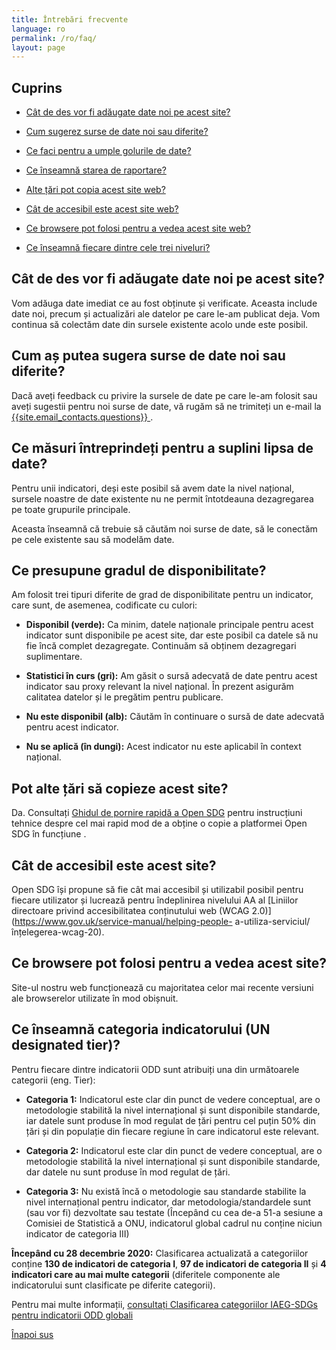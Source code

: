 ```yaml
---
title: Întrebări frecvente
language: ro
permalink: /ro/faq/
layout: page
---
```


## Cuprins
- [Cât de des vor fi adăugate date noi pe acest site?](#how-often-will-new-data-be-added-to-this-site)

- [Cum sugerez surse de date noi sau diferite?](#how-do-i-suggest-new-or-different-data-sources)

- [Ce faci pentru a umple golurile de date?](#what-are-you-doing-to-fill-data-gaps)

- [Ce înseamnă starea de raportare?](#what-does-the-reporting-status-mean)

- [Alte țări pot copia acest site web?](#can-other-countries-copy-this-website)

- [Cât de accesibil este acest site web?](#how-accessible-is-this-website)

- [Ce browsere pot folosi pentru a vedea acest site web?](#what-browsers-can-i-use-to-view-this-website)

- [Ce înseamnă fiecare dintre cele trei niveluri?](#ce-înseamnă-fiecare-din-trei-niveluri)

## Cât de des vor fi adăugate date noi pe acest site?
Vom adăuga date imediat ce au fost obținute și verificate. Aceasta include date noi, precum și actualizări ale datelor pe care le-am publicat deja. Vom continua să colectăm date din sursele existente acolo unde este posibil.

## Cum aș putea sugera surse de date noi sau diferite?
Dacă aveți feedback cu privire la sursele de date pe care le-am folosit sau aveți sugestii pentru noi surse de date, vă rugăm să ne trimiteți un e-mail la <a href="mailto:{{site.email_contacts.questions}}">{{site.email_contacts.questions}} </a>.

## Ce măsuri întreprindeți pentru a suplini lipsa de date?
Pentru unii indicatori, deși este posibil să avem date la nivel național, sursele noastre de date existente nu ne permit întotdeauna dezagregarea pe toate grupurile principale.

Aceasta înseamnă că trebuie să căutăm noi surse de date, să le conectăm pe cele existente sau să modelăm date.

## Ce presupune gradul de disponibilitate?
Am folosit trei tipuri diferite de grad de disponibilitate pentru un indicator, care sunt, de asemenea, codificate cu culori:

- **Disponibil (verde):** Ca minim, datele naționale principale pentru acest indicator sunt disponibile pe acest site, dar este posibil ca datele să nu fie încă complet dezagregate. Continuăm să obținem dezagregari suplimentare.

- **Statistici în curs (gri):** Am găsit o sursă adecvată de date pentru acest indicator sau proxy relevant la nivel național. În prezent asigurăm calitatea datelor și le pregătim pentru publicare.

- **Nu este disponibil (alb):** Căutăm în continuare o sursă de date adecvată pentru acest indicator.

- **Nu se aplică (în dungi):** Acest indicator nu este aplicabil în context național.


## Pot alte țări să copieze acest site?
Da. Consultați [Ghidul de pornire rapidă a Open SDG](https://open-sdg.readthedocs.io/en/latest/quick-start/) pentru instrucțiuni tehnice despre cel mai rapid mod de a obține o copie a platformei Open SDG în funcțiune .

## Cât de accesibil este acest site?
Open SDG își propune să fie cât mai accesibil și utilizabil posibil pentru fiecare utilizator și lucrează pentru îndeplinirea nivelului AA al [Liniilor directoare privind accesibilitatea conținutului web (WCAG 2.0)](https://www.gov.uk/service-manual/helping-people- a-utiliza-serviciul/înțelegerea-wcag-20).

## Ce browsere pot folosi pentru a vedea acest site?
Site-ul nostru web funcționează cu majoritatea celor mai recente versiuni ale browserelor utilizate în mod obișnuit.

## Ce înseamnă categoria indicatorului (UN designated tier)?
Pentru fiecare dintre indicatorii ODD sunt atribuiți una din următoarele categorii (eng. Tier):
  - **Categoria 1:** Indicatorul este clar din punct de vedere conceptual, are o metodologie stabilită la nivel internațional și sunt disponibile standarde, iar datele sunt produse în mod regulat de țări pentru cel puțin 50% din țări și din populație din fiecare regiune în care indicatorul este relevant.

  - **Categoria 2:** Indicatorul este clar din punct de vedere conceptual, are o metodologie stabilită la nivel internațional și sunt disponibile standarde, dar datele nu sunt produse în mod regulat de țări.

  - **Categoria 3:** Nu există încă o metodologie sau standarde stabilite la nivel internațional pentru indicator, dar metodologia/standardele sunt (sau vor fi) dezvoltate sau testate (Începând cu cea de-a 51-a sesiune a Comisiei de Statistică a ONU, indicatorul global cadrul nu conține niciun indicator de categoria III)

**Începând cu 28 decembrie 2020:** Clasificarea actualizată a categoriilor conține **130 de indicatori de categoria I**, **97 de indicatori de categoria II** și **4 indicatori care au mai multe categorii** (diferitele componente ale indicatorului sunt clasificate pe diferite categorii).

Pentru mai multe informații, [consultați Clasificarea categoriilor IAEG-SDGs pentru indicatorii ODD globali](https://unstats.un.org/sdgs/iaeg-sdgs/tier-classification/)

[Înapoi sus](#sus)